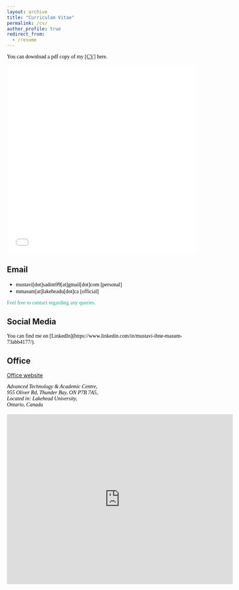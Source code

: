 ```yaml
---
layout: archive
title: "Curriculam Vitae"
permalink: /cv/
author_profile: true
redirect_from:
  - /resume
---
```

<span style="color:black; font-family:Georgia;">You can download a pdf copy of my <a href="../files/CV/cv of Mustavi_Ibne_Masum.pdf">[CV]</a> here.</span>

<iframe src="/files/CV/cv of Mustavi_Ibne_Masum.pdf" width="100%" height="500" frameborder="no" border="0" marginwidth="0" marginheight="0"></iframe>

<br>


## Email
+ <span style="font-family:Trebuchet MS; color:black;">mustavi[dot]sadim99[at]gmail[dot]com [personal] </span><br/>
+ <span style="font-family:Trebuchet MS; color:black;">mmasum[at]lakeheadu[dot]ca [official] </span><br/>
<!-- + <span style="font-family:Trebuchet MS; color:black;">mustavi[dot]masum[at]seu[dot]edu[dot]bd [official] </span><br/> -->
<!-- + <span style="font-family:Trebuchet MS; color:black;">mustavi[at]rite[dot]com[dot]bd [official] </span><br/> -->
<!-- + <span style="font-family:Trebuchet MS; color:black;"> [official] </span> -->

<span style="color:#1FAB89; font-family:Georgia;">Feel free to contact regarding any queries.</span><br>
## Social Media
<span style="color:black; font-family:Georgia;">
You can find me on [LinkedIn](https://www.linkedin.com/in/mustavi-ibne-masum-73abb4177/).
</span>

## Office
[Office website](https://www.lakeheadu.ca/)
<address>
<span style="color:black; font-family:Georgia;">
Advanced Technology & Academic Centre,<br>
955 Oliver Rd, Thunder Bay, ON P7B 7A5,<br>
Located in: Lakehead University,<br>
Ontario, Canada
</span> 
</address> 
<br/>

<iframe src="https://www.google.com/maps/embed?pb=!1m18!1m12!1m3!1d5295.7567743505015!2d-89.26001085954061!3d48.420479033944076!2m3!1f0!2f0!3f0!3m2!1i1024!2i768!4f13.1!3m3!1m2!1s0x4d5921bde6e9cf61%3A0xbb00a8eadc51d8cd!2sAdvanced%20Technology%20and%20Academic%20Centre%20(ATAC)!5e0!3m2!1sen!2sca!4v1758035539490!5m2!1sen!2sca" width="600" height="450" style="border:0;" allowfullscreen="" loading="lazy" referrerpolicy="no-referrer-when-downgrade"></iframe>
